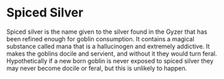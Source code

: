 # Spiced Silver 

Spiced silver is the name given to the silver found in the Gyzer that has been refined enough for goblin consumption. It contains a magical substance called mana that is a hallucinogen and extremely addictive. It makes the goblins docile and servient, and without it they would turn feral. Hypothetically if a new born goblin is never exposed to spiced silver they may never become docile or feral, but this is unlikely to happen.